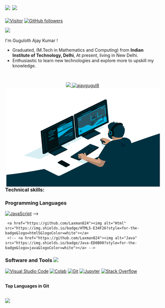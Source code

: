 <!-- [![MasterHead](https://media.giphy.com/media/AKN0AeXRLbTNPNUl03/giphy.gifluuu) 
stickers 
<img src="https://media.giphy.com/media/vIMgW7Tkj8pz1XLh31/giphy.gif" width="20">   
 <img src="https://media.giphy.com/media/CCxuhVBrD8SBGxPoBg/giphy.gif" width="30">

 -->

<h1 >   <img src="https://github.com/vimalverma558/vimalverma558/blob/v2/img/hello.gif" width="10%"> <img src="https://media.giphy.com/media/hvRJCLFzcasrR4ia7z/giphy.gif" width="15"></h1>

[![Visitor](https://visitor-badge.laobi.icu/badge?page_id=Laxman824.Laxman824)](https://github.com/Laxman824) [![GitHub followers](https://img.shields.io/github/followers/ajaygugul8.svg?style=social&label=Follow)](https://github.com/ajaygugul8?tab=followers)
<p >
  <a href="https://github.com/DenverCoder1/readme-typing-svg"><img src="https://readme-typing-svg.herokuapp.com?lines=Mathematics+and+Computing+Student;Quick%20Self%20Learner%20|%20Curious%20;Always%20learning%20new%20Tech's&width=500&height=50"></a>
</p>

I'm Guguloth Ajay Kumar !
- Graduated, (M.Tech in Mathematics and Computing) from __Indian Institute of Technology, Delhi__,  At present, living in New Delhi.
- Enthusiastic to learn new technologies and explore more to upskill my knowledge.
<!-- <summary><b>Ajay's Git Stats</b></summary> -->
<br/>
<p align="center">
	<a href="https://github.com/ajaygugul8">
	<img width="49.5%" src=https://github-readme-stats.vercel.app/api?username=ajaygugul8&theme=buefy&show_icons=true">
	<img width="49.5%" src="https://github-readme-streak-stats.herokuapp.com/?user=ajaygugul8" alt="ajaygugul8">
	</a>
	
 <img align="right" alt="GIF" src="https://github.com/Laxman824/Laxman824/blob/main/Gifs/code.gif?raw=true" width="500" height="320" />
	<br/>
</p>
<br/>


 
###  Technical skills: 

###  Programming Languages
<p>
 <a href="
	 
	 "><img alt="Python" src="https://img.shields.io/badge/Python%20-%2314354C.svg?logo=python&logoColor=white"></a>
   <!-- <a href="https://github.com/Laxman824"><img alt="JavaScript" src="https://img.shields.io/badge/JavaScript%20-%23F7DF1E.svg?logo=javascript&logoColor=black"></a> -->
     <a href="https://github.com/Laxman824"><img alt="Html" src="https://img.shields.io/badge/HTML5-E34F26?style=for-the-badge&logo=html5&logoColor=white"></a>
     <!-- <a href="https://github.com/Laxman824"><img alt="Java" src="https://img.shields.io/badge/Java-ED8B00?style=for-the-badge&logo=java&logoColor=white"></a> -->
 

 
 
<!-- ### Frameworks and Libraries

<p>
    <a href="https://github.com/Laxman824"><img alt="Keras" src="https://img.shields.io/badge/Keras%20-%23D00000.svg?logo=Keras&logoColor=white"></a>
    <a href="https://github.com/Laxman824"><img alt="Pandas" src="https://img.shields.io/badge/Pandas%20-%23150458.svg?logo=pandas&logoColor=white"></a>
    <a href="https://github.com/Laxman824"><img alt="TensorFlow" src="https://img.shields.io/badge/TensorFlow%20-%23FF6F00.svg?logo=TensorFlow&logoColor=white"></a>
    <a href="https://github.com/Laxman824"><img alt="Bootstrap" src="https://img.shields.io/badge/Bootstrap%20-%23150458.svg?logo=Bootstrap&logoColor=white"></a>
</p>

### Databases and Cloud Hosting

<p>
    <a href="https://github.com/Laxman824"><img alt="GitHub Pages" src="https://img.shields.io/badge/GitHub%20Pages-%23327FC7.svg?logo=github&logoColor=white"></a>
    <a href="https://github.com/Laxman824"><img alt="Firebase" src ="https://img.shields.io/badge/MySQL-00000F?style=for-the-badge&logo=mysql&logoColor=white"></a>
 
 
 
</p> -->

### Software and Tools <img src="https://media.giphy.com/media/EVrqcR2j1mk1dEX9Qr/giphy.gif" width="3%">

<p>
  <a href=""><img alt="Visual Studio Code" src="https://img.shields.io/badge/Visual%20Studio%20Code-0078d7.svg?logo=visual-studio-code&logoColor=white"></a>
    <a href=""><img alt="Colab" src="https://img.shields.io/badge/Colab-00b56a.svg?logo=google-colab&logoColor=white"></a>
    <a href=""><img alt="Git" src="https://img.shields.io/badge/Git%20-%23F05033.svg?logo=git&logoColor=white"></a>
    <a href=""><img alt="Jupyter" src="https://img.shields.io/badge/Jupyter%20-%23F37626.svg?logo=Jupyter&logoColor=white"></a>
    <a href=""><img alt="Stack Overflow" src="https://img.shields.io/badge/-Stack%20Overflow-FE7A16?logo=stack-overflow&logoColor=white"></a>
   
</p>
</br>

<summary><b>Top Languages in Git</b></summary>
<br/>

<p 
	<a href="">
	<img src="https://github-readme-stats.vercel.app/api/top-langs/?username=Laxman824&layout=compact">
<!--	<img src="https://github-readme-stats.vercel.app/api/top-langs/?username=Laxman824&langs_count=8&layout=compact" alt="Laxman824"> --
	</a>
	<br/>
<br/>

</p>
<br/>
<h2><img src="https://media.giphy.com/media/S8GDAHL3nmSGKQUTn3/giphy.gif" width="3%"> How to reach me:</h2> 



<a href="">![Gmail](https://img.shields.io/badge/Gmail-D14836?style=for-the-badge&logo=gmail&logoColor=white)</a>
<a href="">![LinkedIn](https://img.shields.io/badge/LinkedIn-0077B5?style=for-the-badge&logo=linkedin&logoColor=white)</a>
<a href="">![Facebook](https://img.shields.io/badge/Facebook-1877F2?style=for-the-badge&logo=facebook&logoColor=white)</a>
<a href="">![Twitter](https://img.shields.io/badge/Twitter-1DA1F2?style=for-the-badge&logo=twitter&logoColor=white)</a>

<img src="https://media.giphy.com/media/LnQjpWaON8nhr21vNW/giphy.gif" width="60"> <em><b>I Love connecting with different people</b> So, if you want to say <b>hi, I'll be happy to meet you!</b> :)</em> <img src="" width="10%" style=float:right> 
<!-- <img src="https://media.giphy.com/media/OT3NrGYyRu523JG0G8/giphy.gif" width="60"> -->
<!-- 																			<h5> <img src="https://github.com/Laxman824/Laxman824/blob/main/Gifs/thank.gif" width="20%"></h5>	  				 -->


<!--**Laxman824** is a ✨ _special_ ✨ repository because its `README.md` (this file) appears on your GitHub profile.-->
